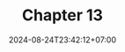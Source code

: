 ---
weight: 2300
title: "Chapter 13"
description: ""
icon: "article"
date: "2024-08-24T23:42:12+07:00"
lastmod: "2024-08-24T23:42:12+07:00"
draft: false
toc: true
---